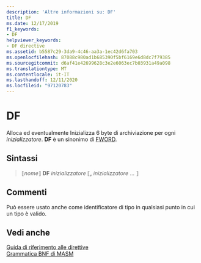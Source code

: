 ```yaml
---
description: 'Altre informazioni su: DF'
title: DF
ms.date: 12/17/2019
f1_keywords:
- DF
helpviewer_keywords:
- DF directive
ms.assetid: b5587c29-3da9-4c46-aa3a-1ec42d6fa703
ms.openlocfilehash: 87088c980ad1b685390f5bf6169e6d8dc7f79385
ms.sourcegitcommit: d6af41e42699628c3e2e6063ec7b03931a49a098
ms.translationtype: MT
ms.contentlocale: it-IT
ms.lasthandoff: 12/11/2020
ms.locfileid: "97120783"
---
```

# <a name="df"></a>DF

Alloca ed eventualmente Inizializza 6 byte di archiviazione per ogni *inizializzatore*. **DF** è un sinonimo di [FWORD](fword.md).

## <a name="syntax"></a>Sintassi

> ⟦*nome*⟧ **DF** *inizializzatore* ⟦__,__ *inizializzatore* ... ⟧

## <a name="remarks"></a>Commenti

Può essere usato anche come identificatore di tipo in qualsiasi punto in cui un tipo è valido.

## <a name="see-also"></a>Vedi anche

[Guida di riferimento alle direttive](directives-reference.md)\
[Grammatica BNF di MASM](masm-bnf-grammar.md)
